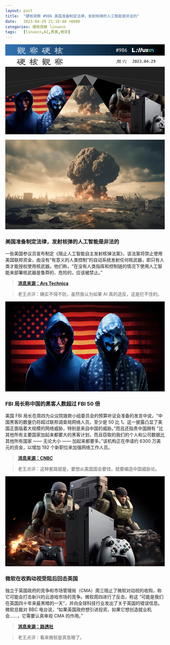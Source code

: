 ```yaml
---
layout: post
title:	"硬核观察 #986 美国准备制定法律，发射核弹的人工智能是非法的"
date:	2023-04-29 21:16:48 +0800 
categories:	硬核观察 linuxcn 
tags:	[linuxcn,AI,黑客,微软]
---
```



![](/Asserts/Images/album/202304/29/211549bk7m7pyk4bmmmx7k.jpg)


![](/Asserts/Images/album/202304/29/211559ygrjviggrv2rjzdu.jpg)


### 美国准备制定法律，发射核弹的人工智能是非法的


一些美国参议员宣布制定《阻止人工智能自主发射核弹法案》，该法案将禁止使用美国联邦资金，由没有“有意义的人类控制”的自动系统发射任何核武器，即只有人类才能授权使用核武器。他们称，“在没有人类指挥和控制链的情况下使用人工智能来部署核武器是鲁莽的、危险的，应该被禁止。”



> 
> **[消息来源：Ars Technica](https://arstechnica.com/information-technology/2023/04/nuke-launching-ai-would-be-illegal-under-proposed-us-law/)**
> 
> 
> 



> 
> 老王点评：确实不得不防，虽然我认为如果 AI 真的造反，这是拦不住的。
> 
> 
> 


![](/Asserts/Images/album/202304/29/211611q44zz8l4tlcc8zxl.jpg)


### FBI 局长称中国的黑客人数超过 FBI 50 倍


美国 FBI 局长在周四为众议院拨款小组委员会的预算听证会准备的发言中说，“中国黑客的数量仍将超过联邦调查局网络人员，至少是 50 比 1。这一披露凸显了美国正面临着大规模的网络威胁，特别是来自中国的威胁。”而且还指责中国拥有 “比其他所有主要国家加起来都要大的黑客计划，而且窃取的我们的个人和公司数据比其他所有国家 —— 无论大小 —— 加起来都要多。”该机构正在申请约 6300 万美元的资金，以增加 192 个新职位来加强网络工作人员。



> 
> **[消息来源：CNBC](https://www.cnbc.com/2023/04/28/chinese-hackers-outnumber-fbi-cyber-staff-50-to-1-director-wray-says.html)**
> 
> 
> 



> 
> 老王点评：这种套路就是，要想从美国国会要钱，就要编造中国威胁论。
> 
> 
> 


![](/Asserts/Images/album/202304/29/211625z8znxl888zk2w099.jpg)


### 微软在收购动视受阻后回击英国


独立于英国政府的竞争和市场管理局（CMA）周三阻止了微软对动视的收购，称它可能会打击新兴的云游戏市场的竞争。微软周四进行了反击，称这 “可能是我们在英国四十年来最黑暗的一天”，并向全球科技行业发出了关于英国的错误信息。微软总裁对 BBC 电台说，“如果英国政府想引进投资，如果它想创造就业机会……，它需要认真审视 CMA 的作用。”



> 
> **[消息来源：路透社](https://www.reuters.com/markets/deals/uk-watchdog-defends-microsoft-block-face-onslaught-companies-2023-04-27/)**
> 
> 
> 



> 
> 老王点评：看来微软是真急眼了。
> 
> 
>

